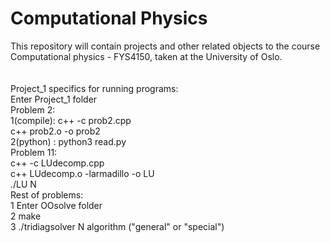 # Computational Physics

This repository will contain projects and other related objects to the course <br>
Computational physics - FYS4150, taken at the University of Oslo. <br>
<br>
<br>
Project_1 specifics for running programs: <br>
Enter Project_1 folder <br>
Problem 2: <br>
1(compile): c++ -c prob2.cpp <br>
            c++ prob2.o -o prob2 <br>
2(python) : python3 read.py <br>
Problem 11: <br>
            c++ -c LUdecomp.cpp <br>
            c++ LUdecomp.o -larmadillo -o LU <br>
            ./LU N <br>
Rest of problems: <br>
1 Enter OOsolve folder <br>
2          make <br>
3          ./tridiagsolver N algorithm ("general" or "special") <br>
